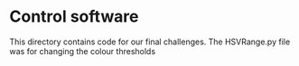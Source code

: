 Control software
====

This directory contains code for our final challenges.
The HSVRange.py file was for changing the colour thresholds
